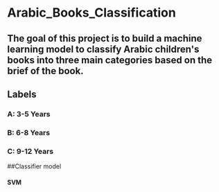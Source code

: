 # Arabic_Books_Classification

## The goal of this project is to build a machine learning model to classify Arabic children's books into three main categories based on the brief of the book.


## Labels
### A: 3-5 Years
### B: 6-8 Years
### C: 9-12 Years

##Classifier model
#### SVM
